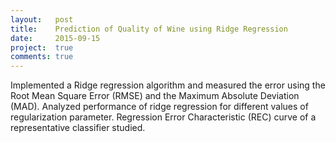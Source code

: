 ```yaml
---
layout:   post
title:    Prediction of Quality of Wine using Ridge Regression
date:     2015-09-15
project:  true
comments: true
---
```


Implemented a Ridge regression algorithm and measured the error using the Root Mean Square Error (RMSE) and the Maximum Absolute Deviation (MAD). Analyzed performance of ridge regression for different values of regularization parameter. Regression Error Characteristic (REC) curve of a representative classifier studied.